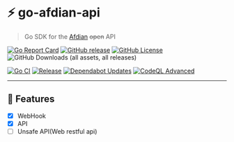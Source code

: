 # ⚡ go-afdian-api

> Go SDK for the [Afdian](https://afdian.com) ~~open~~ API

[![Go Report Card](https://goreportcard.com/badge/github.com/Sn0wo2/go-afdian-api)](https://goreportcard.com/report/github.com/Sn0wo2/go-afdian-api)
[![GitHub release](https://img.shields.io/github/v/release/Sn0wo2/go-afdian-api?color=blue)](https://github.com/Sn0wo2/go-afdian-api/releases)
[![GitHub License](https://img.shields.io/github/license/Sn0wo2/go-afdian-api)](LICENSE)
![GitHub Downloads (all assets, all releases)](https://img.shields.io/github/downloads/Sn0wo2/go-afdian-api/total)

[![Go CI](https://github.com/Sn0wo2/go-afdian-api/actions/workflows/go.yml/badge.svg)](https://github.com/Sn0wo2/go-afdian-api/actions/workflows/go.yml)
[![Release](https://github.com/Sn0wo2/go-afdian-api/actions/workflows/release.yml/badge.svg)](https://github.com/Sn0wo2/go-afdian-api/actions/workflows/release.yml)
[![Dependabot Updates](https://github.com/Sn0wo2/go-afdian-api/actions/workflows/dependabot/dependabot-updates/badge.svg)](https://github.com/Sn0wo2/go-afdian-api/actions/workflows/dependabot/dependabot-updates)
[![CodeQL Advanced](https://github.com/Sn0wo2/go-afdian-api/actions/workflows/codeql.yml/badge.svg)](https://github.com/Sn0wo2/go-afdian-api/actions/workflows/codeql.yml)

---

## 🚀 Features

- [X] WebHook
- [X] API
- [ ] Unsafe API(Web restful api)